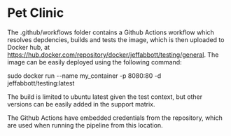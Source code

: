 # Pet Clinic
The .github/workflows folder contains a Github Actions workflow which resolves depdencies, builds and tests the image, which is then uploaded to Docker hub, at https://hub.docker.com/repository/docker/jeffabbott/testing/general.  The image can be easily deployed using the following command:

sudo docker run --name my_container -p 8080:80 -d jeffabbott/testing:latest

The build is limited to ubuntu latest given the test context, but other versions can be easily added in the support matrix.

The Github Actions have embedded credentials from the repository, which are used when running the pipeline from this location.
